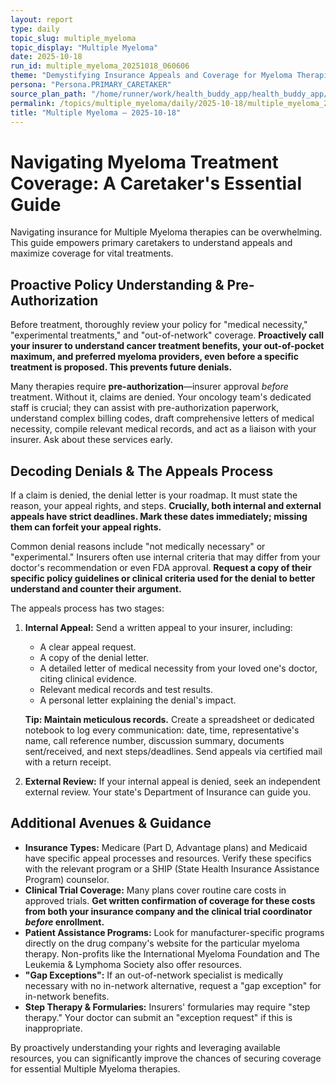 ```yaml
---
layout: report
type: daily
topic_slug: multiple_myeloma
topic_display: "Multiple Myeloma"
date: 2025-10-18
run_id: multiple_myeloma_20251018_060606
theme: "Demystifying Insurance Appeals and Coverage for Myeloma Therapies"
persona: "Persona.PRIMARY_CARETAKER"
source_plan_path: "/home/runner/work/health_buddy_app/health_buddy_app/.results/multiple_myeloma/weekly_plan/2025-10-13/plan.json"
permalink: /topics/multiple_myeloma/daily/2025-10-18/multiple_myeloma_20251018_060606/
title: "Multiple Myeloma — 2025-10-18"
---
```


# Navigating Myeloma Treatment Coverage: A Caretaker's Essential Guide

Navigating insurance for Multiple Myeloma therapies can be overwhelming. This guide empowers primary caretakers to understand appeals and maximize coverage for vital treatments.

## Proactive Policy Understanding & Pre-Authorization

Before treatment, thoroughly review your policy for "medical necessity," "experimental treatments," and "out-of-network" coverage. **Proactively call your insurer to understand cancer treatment benefits, your out-of-pocket maximum, and preferred myeloma providers, even before a specific treatment is proposed. This prevents future denials.**

Many therapies require **pre-authorization**—insurer approval *before* treatment. Without it, claims are denied. Your oncology team's dedicated staff is crucial; they can assist with pre-authorization paperwork, understand complex billing codes, draft comprehensive letters of medical necessity, compile relevant medical records, and act as a liaison with your insurer. Ask about these services early.

## Decoding Denials & The Appeals Process

If a claim is denied, the denial letter is your roadmap. It must state the reason, your appeal rights, and steps. **Crucially, both internal and external appeals have strict deadlines. Mark these dates immediately; missing them can forfeit your appeal rights.**

Common denial reasons include "not medically necessary" or "experimental." Insurers often use internal criteria that may differ from your doctor's recommendation or even FDA approval. **Request a copy of their specific policy guidelines or clinical criteria used for the denial to better understand and counter their argument.**

The appeals process has two stages:

1.  **Internal Appeal:** Send a written appeal to your insurer, including:
    *   A clear appeal request.
    *   A copy of the denial letter.
    *   A detailed letter of medical necessity from your loved one's doctor, citing clinical evidence.
    *   Relevant medical records and test results.
    *   A personal letter explaining the denial's impact.

    **Tip: Maintain meticulous records.** Create a spreadsheet or dedicated notebook to log every communication: date, time, representative's name, call reference number, discussion summary, documents sent/received, and next steps/deadlines. Send appeals via certified mail with a return receipt.

2.  **External Review:** If your internal appeal is denied, seek an independent external review. Your state's Department of Insurance can guide you.

## Additional Avenues & Guidance

*   **Insurance Types:** Medicare (Part D, Advantage plans) and Medicaid have specific appeal processes and resources. Verify these specifics with the relevant program or a SHIP (State Health Insurance Assistance Program) counselor.
*   **Clinical Trial Coverage:** Many plans cover routine care costs in approved trials. **Get written confirmation of coverage for these costs from both your insurance company and the clinical trial coordinator *before* enrollment.**
*   **Patient Assistance Programs:** Look for manufacturer-specific programs directly on the drug company's website for the particular myeloma therapy. Non-profits like the International Myeloma Foundation and The Leukemia & Lymphoma Society also offer resources.
*   **"Gap Exceptions":** If an out-of-network specialist is medically necessary with no in-network alternative, request a "gap exception" for in-network benefits.
*   **Step Therapy & Formularies:** Insurers' formularies may require "step therapy." Your doctor can submit an "exception request" if this is inappropriate.

By proactively understanding your rights and leveraging available resources, you can significantly improve the chances of securing coverage for essential Multiple Myeloma therapies.
